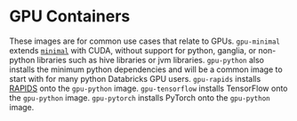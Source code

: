 # GPU Containers

These images are for common use cases that relate to GPUs.
`gpu-minimal` extends [`minimal`](https://github.com/databricks/containers/tree/master/ubuntu/minimal) with CUDA, without support for python, ganglia, or
non-python libraries such as hive libraries or jvm libraries. `gpu-python` also installs the minimum python dependencies and will be a common image to start with for many python Databricks GPU users. `gpu-rapids` installs [RAPIDS](https://rapids.ai/) onto the `gpu-python` image. `gpu-tensorflow` installs TensorFlow onto the `gpu-python` image. `gpu-pytorch` installs PyTorch onto the `gpu-python` image.
